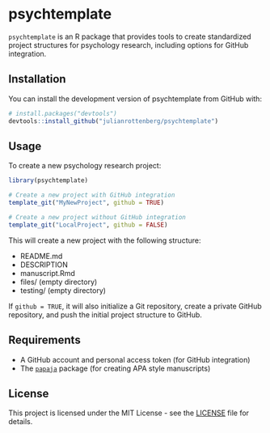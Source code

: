 # psychtemplate

`psychtemplate` is an R package that provides tools to create standardized project structures for psychology research, including options for GitHub integration.

## Installation

You can install the development version of psychtemplate from GitHub with:

```r
# install.packages("devtools")
devtools::install_github("julianrottenberg/psychtemplate")
```

## Usage

To create a new psychology research project:

```r
library(psychtemplate)

# Create a new project with GitHub integration
template_git("MyNewProject", github = TRUE)

# Create a new project without GitHub integration
template_git("LocalProject", github = FALSE)
```

This will create a new project with the following structure:

- README.md
- DESCRIPTION
- manuscript.Rmd
- files/ (empty directory)
- testing/ (empty directory)

If `github = TRUE`, it will also initialize a Git repository, create a private GitHub repository, and push the initial project structure to GitHub.

## Requirements

- A GitHub account and personal access token (for GitHub integration)
- The [`papaja`](https://github.com/crsh/papaja/) package (for creating APA style manuscripts)

## License

This project is licensed under the MIT License - see the [LICENSE](LICENSE) file for details.
